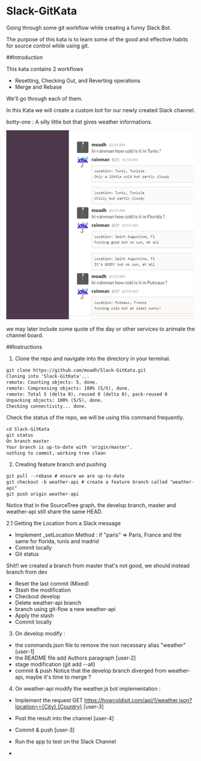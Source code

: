 # Slack-GitKata
Going through some git workflow while creating a funny Slack Bot.

The purpose of this kata is to learn some of the good and effective habits for source control while using git. 

##Introduction

This kata contains 2 workflows 

* Resetting, Checking Out, and Reverting operations
* Merge and Rebase

We'll go through each of them.

In this Kata we will create a custom bot for our newly created Slack channel.

botty-one : A silly little bot that gives weather informations.

<img src = "https://raw.githubusercontent.com/moadh/bottyslack/master/Capture.PNG" width = 500>


we may later include some quote of the day or other services to animate the channel board.



##Instructions

1. Clone the repo and navigate into the directory in your terminal.
```
git clone https://github.com/moadh/Slack-GitKata.git
Cloning into 'Slack-GitKata'...
remote: Counting objects: 5, done.
remote: Compressing objects: 100% (5/5), done.
remote: Total 5 (delta 0), reused 0 (delta 0), pack-reused 0
Unpacking objects: 100% (5/5), done.
Checking connectivity... done.
```
Check the status of the repo, we will be using this command frequently.
```
cd Slack-GitKata
git status
On branch master
Your branch is up-to-date with 'origin/master'.
nothing to commit, working tree clean
``` 

2. Creating feature branch and pushing
```
git pull --rebase # ensure we are up-to-date
git checkout -b weather-api # create a feature branch called "weather-api"
git push origin weather-api
```

Notice that in the SourceTree graph, the develop branch, master and weather-api still share the same HEAD.

2.1 Getting the Location from a Slack message
* Implement _setLocation Method : if "paris" => Paris, France and the same for florida, tunis and madrid
* Commit locally
* Git status

Shit!! we created a branch from master that's not good, we should instead branch from dev

* Reset the last commit (Mixed)
* Stash the modification
* Checkout develop
* Delete weather-api branch
* branch using git-flow a new weather-api
* Apply the stash
* Commit locally


3. On develop modify : 
* the commands.json file to remove the non necessary alias "weather" [user-1]
* the README file add Authors paragraph [user-2]
* stage modification (git add --all)
* commit & push
Notice that the develop branch diverged from weather-api, maybe it's time to merge ?

4. On weather-api modify the weather.js bot implementation : 
* Implement the request GET https://howcoldisit.com/api/1/weather.json?location=={City},{Country} [user-3]
* Post the result into the channel [user-4]
* Commit & push [user-3]
* Run the app to test on the Slack Channel

* 


